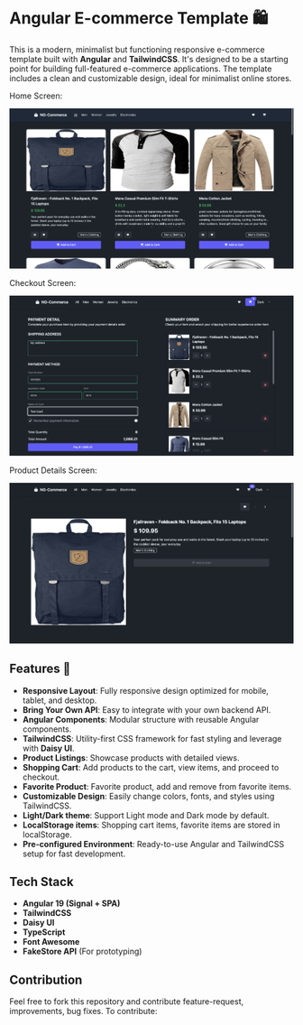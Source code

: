 # Angular E-commerce Template 🛍️

This is a modern, minimalist but functioning responsive e-commerce template built with **Angular** and **TailwindCSS**. It's designed to be a starting point for building full-featured e-commerce applications. The template includes a clean and customizable design, ideal for minimalist online stores.



Home Screen:

![Img1](/public/imgs/img1.png)

Checkout Screen:

![Img2](/public/imgs/img2.png)

Product Details Screen:

![Img3](/public/imgs/img3.png)

## Features 🚀

- **Responsive Layout**: Fully responsive design optimized for mobile, tablet, and desktop.
- **Bring Your Own API**: Easy to integrate with your own backend API.
- **Angular Components**: Modular structure with reusable Angular components.
- **TailwindCSS**: Utility-first CSS framework for fast styling and leverage with **Daisy UI**.
- **Product Listings**: Showcase products with detailed views.
- **Shopping Cart**: Add products to the cart, view items, and proceed to checkout.
- **Favorite Product**: Favorite product, add and remove from favorite items.
- **Customizable Design**: Easily change colors, fonts, and styles using TailwindCSS.
- **Light/Dark theme**: Support Light mode and Dark mode by default.
- **LocalStorage items**: Shopping cart items, favorite items are stored in localStorage.
- **Pre-configured Environment**: Ready-to-use Angular and TailwindCSS setup for fast development.

## Tech Stack

- **Angular 19 (Signal + SPA)**
- **TailwindCSS**
- **Daisy UI**
- **TypeScript**
- **Font Awesome**
- **FakeStore API** (For prototyping)

## Contribution

Feel free to fork this repository and contribute feature-request, improvements, bug fixes.
To contribute:
